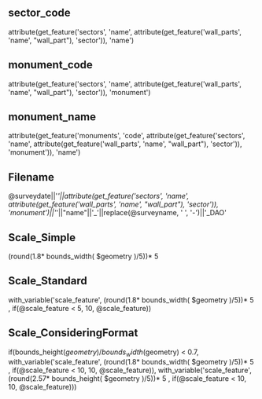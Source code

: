 sector_code
-----------
attribute(get_feature('sectors', 'name', attribute(get_feature('wall_parts', 'name', "wall_part"), 'sector')), 'name')

monument_code
-------------
attribute(get_feature('sectors', 'name', attribute(get_feature('wall_parts', 'name', "wall_part"), 'sector')), 'monument')

monument_name
-------------
attribute(get_feature('monuments', 'code', attribute(get_feature('sectors', 'name', attribute(get_feature('wall_parts', 'name', "wall_part"), 'sector')), 'monument')), 'name')

Filename
--------
@surveydate||'_'||attribute(get_feature('sectors', 'name', attribute(get_feature('wall_parts', 'name', "wall_part"), 'sector')), 'monument')||'_'||"name"||'_'||replace(@surveyname, ' ', '-')||'_DAO'

Scale_Simple
------------
(round(1.8* bounds_width( $geometry )/5))* 5

Scale_Standard
--------------
with_variable('scale_feature', (round(1.8* bounds_width( $geometry )/5))* 5 , if(@scale_feature < 5, 10, @scale_feature))

Scale_ConsideringFormat
-----------------------
if(bounds_height($geometry) / bounds_width($geometry) < 0.7, with_variable('scale_feature', (round(1.8* bounds_width( $geometry )/5))* 5 , if(@scale_feature < 10, 10, @scale_feature)), with_variable('scale_feature', (round(2.57* bounds_height( $geometry )/5))* 5 , if(@scale_feature < 10, 10, @scale_feature)))
